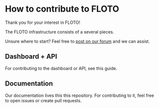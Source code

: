 # How to contribute to FLOTO

Thank you for your interest in FLOTO!

The FLOTO infrastructure consists of a several pieces.

Unsure where to start? Feel free to [post on our forum](https://github.com/orgs/UChicago-FLOTO/discussions) and we can assist.

## Dashboard + API

For contributing to the dashboard or API, see this guide.

## Documentation

Our documentation lives this this repository. For contributing to it, feel free to open issues or create pull requests.
